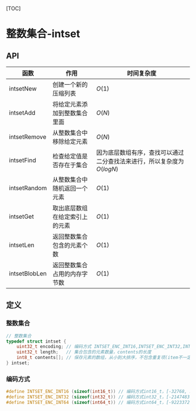 [TOC]

# 整数集合-intset

## API

| 函数          | 作用                           | 时间复杂度                                                   |
| ------------- | ------------------------------ | ------------------------------------------------------------ |
| intsetNew     | 创建一个新的压缩列表           | $O(1)$                                                       |
| intsetAdd     | 将给定元素添加到整数集合里面   | $O(N)$                                                       |
| intsetRemove  | 从整数集合中移除给定元素       | $O(N)$                                                       |
| intsetFind    | 检查给定值是否存在于集合       | 因为底层数组有序，查找可以通过二分查找法来进行，所以复杂度为$O(logN)$ |
| intsetRandom  | 从整数集合中随机返回一个元素   | $O(1)$                                                       |
| intsetGet     | 取出底层数组在给定索引上的元素 | $O(1)$                                                       |
| intsetLen     | 返回整数集合包含的元素个数     | $O(1)$                                                       |
| intsetBlobLen | 返回整数集合占用的内存字节数   | $O(1)$                                                       |



## 定义

### 整数集合

```c
// 整数集合
typedef struct intset {
    uint32_t encoding; // 编码方式 INTSET_ENC_INT16,INTSET_ENC_INT32,INTSET_ENC_INT64
    uint32_t length;   // 集合包含的元素数量，contents的长度
    int8_t contents[]; // 保存元素的数组，从小到大排序，不包含重复项(item不一定为int8_t，取决于编码方式)
} intset;
```

### 编码方式

```c
#define INTSET_ENC_INT16 (sizeof(int16_t)) // 编码方式int16_t，[-32768, 32767]
#define INTSET_ENC_INT32 (sizeof(int32_t)) // 编码方式int32_t，[-2147483648, 2147483647]
#define INTSET_ENC_INT64 (sizeof(int64_t)) // 编码方式int64_t，[-9223372036854775808，9223372036854775807]
```

